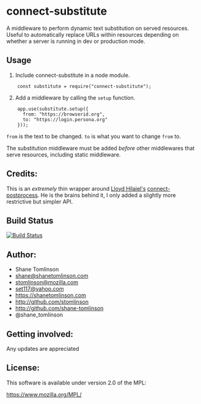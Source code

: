 # connect-substitute

A middleware to perform dynamic text substitution on served resources. Useful to automatically replace URLs within resources depending on whether a server is running in dev or production mode.

## Usage
1. Include connect-substitute in a node module.
```
    const substitute = require("connect-substitute");
```


2. Add a middleware by calling the `setup` function.
```
    app.use(substitute.setup({
      from: "https://browserid.org",
      to: "https://login.persona.org"
    }));
```

`from` is the text to be changed.
`to` is what you want to change `from` to.

The substitution middleware must be added *before* other middlewares that serve resources, including static middleware.

## Credits:
This is an *extremely* thin wrapper around [Lloyd Hilaiel's](https://github.com/lloyd/) [connect-postprocess](https://github.com/lloyd/connect-postprocess). He is the brains behind it, I only added a slightly more restrictive but simpler API.

## Build Status
[![Build Status](https://secure.travis-ci.org/shane-tomlinson/connect-substitute.png?branch=master)](https://github.com/shane-tomlinson/connect-substitute)
## Author:
* Shane Tomlinson
* shane@shanetomlinson.com
* stomlinson@mozilla.com
* set117@yahoo.com
* https://shanetomlinson.com
* http://github.com/stomlinson
* http://github.com/shane-tomlinson
* @shane_tomlinson

## Getting involved:
Any updates are appreciated

## License:
This software is available under version 2.0 of the MPL:

  https://www.mozilla.org/MPL/


